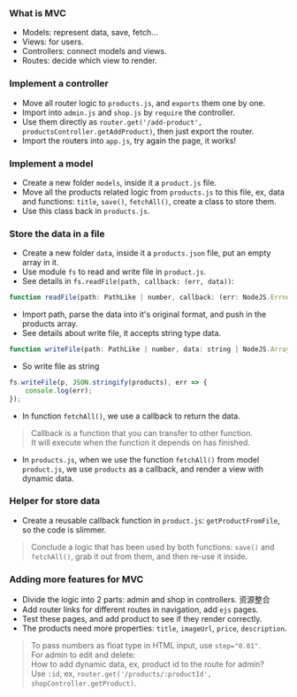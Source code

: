 ### What is MVC
- Models: represent data, save, fetch...
- Views: for users.
- Controllers: connect models and views.
- Routes: decide which view to render.

### Implement a controller
- Move all router logic to `products.js`, and `exports` them one by one.
- Import into `admin.js` and `shop.js` by `require` the controller.
- Use them directly as `router.get('/add-product', productsController.getAddProduct)`, then just export the router.
- Import the routers into `app.js`, try again the page, it works!

### Implement a model
- Create a new folder `models`, inside it a `product.js` file.
- Move all the products related logic from `products.js` to this file, ex, data and functions: `title`, `save()`, `fetchAll()`, create a class to store them.
- Use this class back in `products.js`.

### Store the data in a file
- Create a new folder `data`, inside it a `products.json` file, put an empty array in it.
- Use module `fs` to read and write file in `product.js`.
- See details in `fs.readFile(path, callback: (err, data))`:
```js
function readFile(path: PathLike | number, callback: (err: NodeJS.ErrnoException | null, data: Buffer) => void): void;
```
- Import path, parse the data into it's original format, and push in the products array.
- See details about write file, it accepts string type data.
```js
function writeFile(path: PathLike | number, data: string | NodeJS.ArrayBufferView, callback: NoParamCallback): void;
```
- So write file as string
```js
fs.writeFile(p, JSON.stringify(products), err => {
    console.log(err);
});
```
- In function `fetchAll()`, we use a callback to return the data.
> Callback is a function that you can transfer to other function.    
> It will execute when the function it depends on has finished.   
- In `products.js`, when we use the function `fetchAll()` from model `product.js`, we use `products` as a callback, and render a view with dynamic data.

### Helper for store data
- Create a reusable callback function in `product.js`: `getProductFromFile`, so the code is slimmer.
> Conclude a logic that has been used by both functions: `save()` and `fetchAll()`, grab it out from them, and then re-use it inside.      


### Adding more features for MVC
- Divide the logic into 2 parts: admin and shop in controllers. 资源整合
- Add router links for different routes in navigation, add `ejs` pages.
- Test these pages, and add product to see if they render correctly.
- The products need more properties: `title`, `imageUrl`, `price`, `description`.
> To pass numbers as float type in HTML input, use `step="0.01"`.      
> For admin to edit and delete:    
> How to add dynamic data, ex, product id to the route for admin?   
> Use `:id`, ex, `router.get('/products/:productId', shopController.getProduct)`.   
